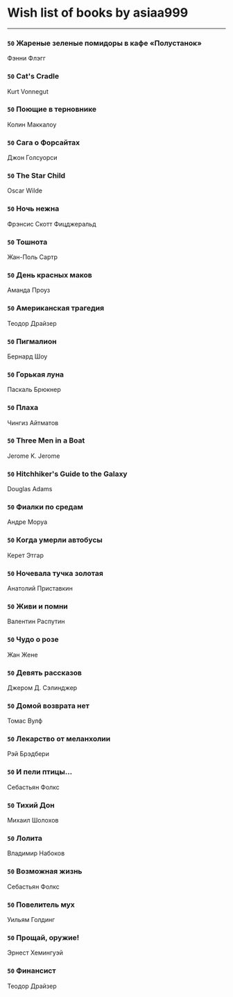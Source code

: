# Wish list of books by asiaa999
---

### `50` Жареные зеленые помидоры в кафе «Полустанок»
Фэнни Флэгг

### `50` Cat's Cradle
Kurt Vonnegut

### `50` Поющие в терновнике
Колин Маккалоу

### `50` Сага о Форсайтах
Джон Голсуорси

### `50` The Star Child
Oscar Wilde

### `50` Ночь нежна
Фрэнсис Скотт Фицджеральд

### `50` Тошнота
Жан-Поль Сартр

### `50` День красных маков
Аманда Проуз

### `50` Американская трагедия
Теодор Драйзер

### `50` Пигмалион
Бернард Шоу

### `50` Горькая луна
Паскаль Брюкнер

### `50` Плаха
Чингиз Айтматов

### `50` Three Men in a Boat
Jerome K. Jerome

### `50` Hitchhiker's Guide to the Galaxy
Douglas Adams

### `50` Фиалки по средам
Андре Моруа

### `50` Когда умерли автобусы
Керет Этгар

### `50` Ночевала тучка золотая
Анатолий Приставкин

### `50` Живи и помни
Валентин  Распутин

### `50` Чудо о розе
Жан Жене

### `50` Девять рассказов
Джером Д. Сэлинджер

### `50` Домой возврата нет
Томас Вулф

### `50` Лекарство от меланхолии
Рэй Брэдбери

### `50` И пели птицы...
Себастьян Фолкс

### `50` Тихий Дон
Михаил Шолохов

### `50` Лолита
Владимир Набоков

### `50` Возможная жизнь
Себастьян Фолкс

### `50` Повелитель мух
Уильям Голдинг

### `50` Прощай, оружие!
Эрнест Хемингуэй

### `50` Финансист
Теодор Драйзер

